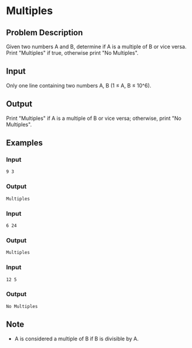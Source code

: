 # Multiples

## Problem Description

Given two numbers A and B, determine if A is a multiple of B or vice versa. Print "Multiples" if true, otherwise print "No Multiples".

## Input

Only one line containing two numbers A, B (1 ≤ A, B ≤ 10^6).

## Output

Print "Multiples" if A is a multiple of B or vice versa; otherwise, print "No Multiples".

## Examples

### Input
```
9 3
```
### Output
```
Multiples
```
### Input
```
6 24
```
### Output
```
Multiples
```
### Input
```
12 5
```
### Output
```
No Multiples
```

## Note

- A is considered a multiple of B if B is divisible by A.